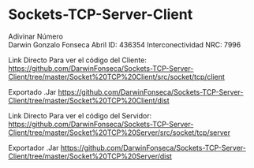 # Sockets-TCP-Server-Client
Adivinar Número
<br>
Darwin Gonzalo Fonseca Abril          ID: 436354
Interconectividad                     NRC: 7996

Link Directo Para ver el código del Cliente:
https://github.com/DarwinFonseca/Sockets-TCP-Server-Client/tree/master/Socket%20TCP%20Client/src/socket/tcp/client

Exportado .Jar
https://github.com/DarwinFonseca/Sockets-TCP-Server-Client/tree/master/Socket%20TCP%20Client/dist


Link Directo Para ver el código del Servidor:
https://github.com/DarwinFonseca/Sockets-TCP-Server-Client/tree/master/Socket%20TCP%20Server/src/socket/tcp/server

Exportador .Jar
https://github.com/DarwinFonseca/Sockets-TCP-Server-Client/tree/master/Socket%20TCP%20Server/dist
